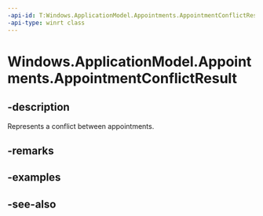 ```yaml
---
-api-id: T:Windows.ApplicationModel.Appointments.AppointmentConflictResult
-api-type: winrt class
---
```


<!-- Class syntax.
public class AppointmentConflictResult : Windows.ApplicationModel.Appointments.IAppointmentConflictResult
-->

# Windows.ApplicationModel.Appointments.AppointmentConflictResult

## -description
Represents a conflict between appointments.

## -remarks

## -examples

## -see-also
